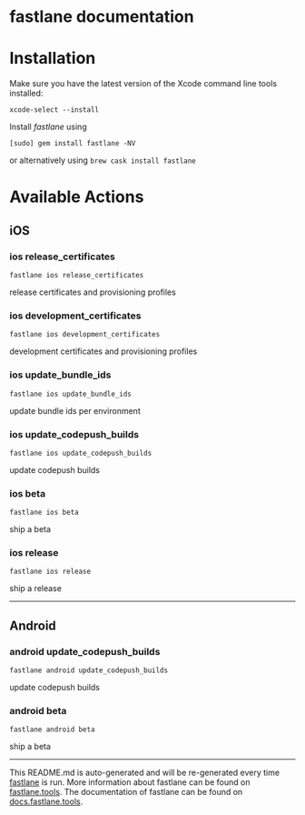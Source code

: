 fastlane documentation
================
# Installation

Make sure you have the latest version of the Xcode command line tools installed:

```
xcode-select --install
```

Install _fastlane_ using
```
[sudo] gem install fastlane -NV
```
or alternatively using `brew cask install fastlane`

# Available Actions
## iOS
### ios release_certificates
```
fastlane ios release_certificates
```
release certificates and provisioning profiles
### ios development_certificates
```
fastlane ios development_certificates
```
development certificates and provisioning profiles
### ios update_bundle_ids
```
fastlane ios update_bundle_ids
```
update bundle ids per environment
### ios update_codepush_builds
```
fastlane ios update_codepush_builds
```
update codepush builds
### ios beta
```
fastlane ios beta
```
ship a beta
### ios release
```
fastlane ios release
```
ship a release

----

## Android
### android update_codepush_builds
```
fastlane android update_codepush_builds
```
update codepush builds
### android beta
```
fastlane android beta
```
ship a beta

----

This README.md is auto-generated and will be re-generated every time [fastlane](https://fastlane.tools) is run.
More information about fastlane can be found on [fastlane.tools](https://fastlane.tools).
The documentation of fastlane can be found on [docs.fastlane.tools](https://docs.fastlane.tools).
